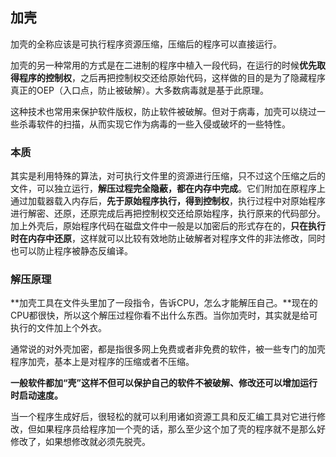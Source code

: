 ## 加壳
加壳的全称应该是可执行程序资源压缩，压缩后的程序可以直接运行。

加壳的另一种常用的方式是在二进制的程序中植入一段代码，在运行的时候**优先取得程序的控制权**，之后再把控制权交还给原始代码，这样做的目的是为了隐藏程序真正的OEP（入口点，防止被破解）。大多数病毒就是基于此原理。

这种技术也常用来保护软件版权，防止软件被破解。但对于病毒，加壳可以绕过一些杀毒软件的扫描，从而实现它作为病毒的一些入侵或破坏的一些特性。


### 本质

其实是利用特殊的算法，对可执行文件里的资源进行压缩，只不过这个压缩之后的文件，可以独立运行，**解压过程完全隐蔽，都在内存中完成**。它们附加在原程序上通过加载器载入内存后，**先于原始程序执行，得到控制权**，执行过程中对原始程序进行解密、还原，还原完成后再把控制权交还给原始程序，执行原来的代码部分。加上外壳后，原始程序代码在磁盘文件中一般是以加密后的形式存在的，**只在执行时在内存中还原**，这样就可以比较有效地防止破解者对程序文件的非法修改，同时也可以防止程序被静态反编译。

### 解压原理
**加壳工具在文件头里加了一段指令，告诉CPU，怎么才能解压自己。**现在的CPU都很快，所以这个解压过程你看不出什么东西。当你加壳时，其实就是给可执行的文件加上个外衣。

通常说的对外壳加密，都是指很多网上免费或者非免费的软件，被一些专门的加壳程序加壳，基本上是对程序的压缩或者不压缩。

**一般软件都加“壳”这样不但可以保护自己的软件不被破解、修改还可以增加运行时启动速度。**

当一个程序生成好后，很轻松的就可以利用诸如资源工具和反汇编工具对它进行修改，但如果程序员给程序加一个壳的话，那么至少这个加了壳的程序就不是那么好修改了，如果想修改就必须先脱壳。
